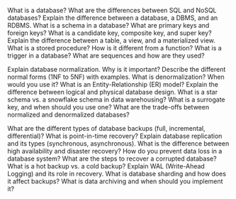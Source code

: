 What is a database?
What are the differences between SQL and NoSQL databases?
Explain the difference between a database, a DBMS, and an RDBMS.
What is a schema in a database?
What are primary keys and foreign keys?
What is a candidate key, composite key, and super key?
Explain the difference between a table, a view, and a materialized view.
What is a stored procedure? How is it different from a function?
What is a trigger in a database?
What are sequences and how are they used?

Explain database normalization. Why is it important?
Describe the different normal forms (1NF to 5NF) with examples.
What is denormalization? When would you use it?
What is an Entity-Relationship (ER) model?
Explain the difference between logical and physical database design.
What is a star schema vs. a snowflake schema in data warehousing?
What is a surrogate key, and when should you use one?
What are the trade-offs between normalized and denormalized databases?

What are the different types of database backups (full, incremental, differential)?
What is point-in-time recovery?
Explain database replication and its types (synchronous, asynchronous).
What is the difference between high availability and disaster recovery?
How do you prevent data loss in a database system?
What are the steps to recover a corrupted database?
What is a hot backup vs. a cold backup?
Explain WAL (Write-Ahead Logging) and its role in recovery.
What is database sharding and how does it affect backups?
What is data archiving and when should you implement it?
